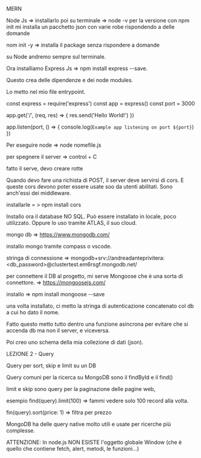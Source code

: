 MERN

Node Js => installarlo
poi su terminale => node -v per la versione
con npm init mi installa un pacchetto json con varie robe rispondendo a delle domande

nom init -y => installa il package senza rispondere a domande

su Node andremo sempre sul terminale.

Ora installiamo Express Js => npm install express --save.

Questo crea delle dipendenze e dei node modules.


Lo metto nel mio file entrypoint.

const express = require('express')
const app = express()
const port = 3000

app.get('/', (req, res) => {
  res.send('Hello World!')
})

app.listen(port, () => {
  console.log(`Example app listening on port ${port}`)
})


Per eseguire node => node nomefile.js

per spegnere il server => control + C

fatto il serve, devo creare rotte


Quando devo fare una richista di POST, il server deve servirsi di cors. E queste cors devono poter essere usate soo da utenti abilitati. Sono anch'essi dei middleware.

installarle = > npm install cors

Installo ora il database NO SQL. Può essere installato in locale, poco utilizzato. Oppure lo uso tramite ATLAS, il suo cloud.

mongo db => https://www.mongodb.com/

installo mongo tramite compass o vscode.

stringa di connessione => mongodb+srv://andreadanteprivitera:<db_password>@clustertest.em6rsgf.mongodb.net/

per connettere il DB al progetto, mi serve Mongoose che è una sorta di connettore. => https://mongoosejs.com/

installo => npm install mongoose --save

una volta installato, ci metto la stringa di autenticazione concatenato col db a cui ho dato il nome.

Fatto questo metto tutto dentro una funzione asincrona per evitare che si accenda db ma non il server, e viceversa.

Poi creo uno schema della mia collezione di dati (json).


LEZIONE 2 - Query

Query per sort, skip e limit su un DB

Query comuni per la ricerca su MongoDB sono il findById e il find()

limit e skip sono query per la paginazione delle pagine web, 

esempio find(query).limit(100) => fammi vedere solo 100 record alla volta.

fin(query).sort(price: 1) => filtra per prezzo

MongoDB ha delle query native molto utili e usate per ricerche più complesse.

ATTENZIONE: In node.js NON ESISTE l'oggetto globale Window (che è quello che contiene fetch, alert, metodi, le funzioni...)







